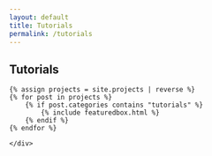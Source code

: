 ```yaml
---
layout: default
title: Tutorials
permalink: /tutorials
---
```


<!-- Featured
================================================== -->


<section class="">
    <div class="section-title">
        <h2><span>Tutorials</span></h2>
    </div>
    <div class="row">

    {% assign projects = site.projects | reverse %}
    {% for post in projects %}
        {% if post.categories contains "tutorials" %}
            {% include featuredbox.html %}
        {% endif %}
    {% endfor %}

    </div>
</section>
